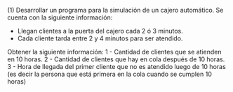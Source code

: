 (1) Desarrollar un programa para la simulación de un cajero automático.
Se cuenta con la siguiente información:
- Llegan clientes a la puerta del cajero cada 2 ó 3 minutos.
- Cada cliente tarda entre 2 y 4 minutos para ser atendido.

Obtener la siguiente información:
1 - Cantidad de clientes que se atienden en 10 horas.
2 - Cantidad de clientes que hay en cola después de 10 horas.
3 - Hora de llegada del primer cliente que no es atendido luego de 10 horas (es decir la persona que está primera en la cola cuando se cumplen 10 horas)
